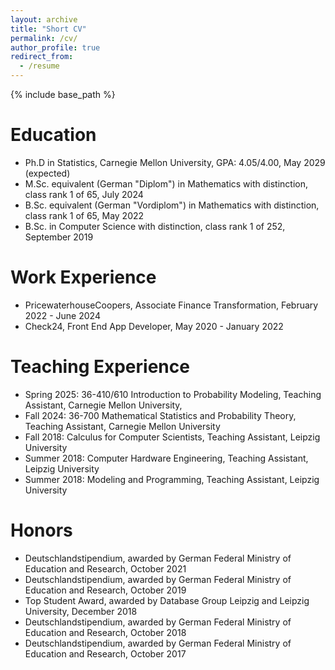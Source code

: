 ```yaml
---
layout: archive
title: "Short CV"
permalink: /cv/
author_profile: true
redirect_from:
  - /resume
---
```


{% include base_path %}

Education
======
* Ph.D in Statistics, Carnegie Mellon University, GPA: 4.05/4.00, May 2029 (expected)
* M.Sc. equivalent (German "Diplom") in Mathematics with distinction, class rank 1 of 65, July 2024
* B.Sc. equivalent (German "Vordiplom") in Mathematics with distinction, class rank 1 of 65, May 2022
* B.Sc. in Computer Science with distinction, class rank 1 of 252, September 2019

Work Experience
======
* PricewaterhouseCoopers, Associate Finance Transformation, February 2022 - June 2024
* Check24, Front End App Developer, May 2020 - January 2022

Teaching Experience
======
* Spring 2025: 36-410/610 Introduction to Probability Modeling, Teaching Assistant, Carnegie Mellon University,
* Fall 2024: 36-700 Mathematical Statistics and Probability Theory, Teaching Assistant, Carnegie Mellon University
* Fall 2018: Calculus for Computer Scientists, Teaching Assistant, Leipzig University
* Summer 2018: Computer Hardware Engineering, Teaching Assistant, Leipzig University
* Summer 2018: Modeling and Programming, Teaching Assistant, Leipzig University

Honors
======
* Deutschlandstipendium, awarded by German Federal Ministry of Education and Research, October 2021
* Deutschlandstipendium, awarded by German Federal Ministry of Education and Research, October 2019
* Top Student Award, awarded by Database Group Leipzig and Leipzig University, December 2018
* Deutschlandstipendium, awarded by German Federal Ministry of Education and Research, October 2018
* Deutschlandstipendium, awarded by German Federal Ministry of Education and Research, October 2017
  
